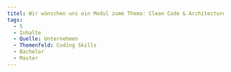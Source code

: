 ```yaml
---
titel: Wir wünschen uns ein Modul zume Thema: Clean Code & Architecture
tags:
  - 5
  - Inhalte
  - Quelle: Unternehmen
  - Themenfeld: Coding Skills
  - Bachelor
  - Master
---
```

